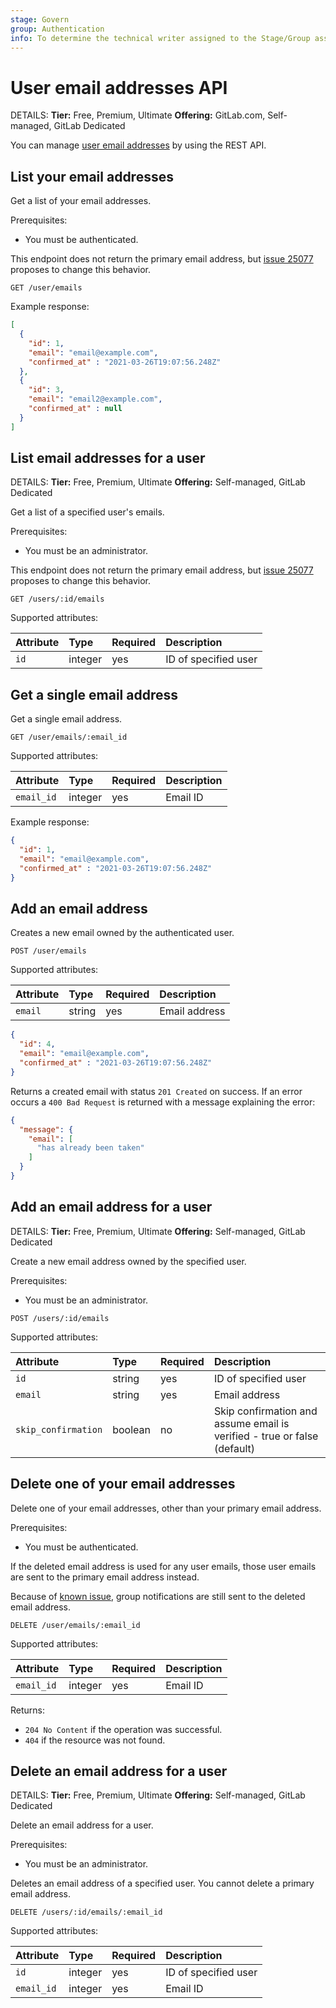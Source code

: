 ```yaml
---
stage: Govern
group: Authentication
info: To determine the technical writer assigned to the Stage/Group associated with this page, see https://handbook.gitlab.com/handbook/product/ux/technical-writing/#assignments
---
```


# User email addresses API

DETAILS:
**Tier:** Free, Premium, Ultimate
**Offering:** GitLab.com, Self-managed, GitLab Dedicated

You can manage [user email addresses](../user/profile/index.md) by using the REST API.

## List your email addresses

Get a list of your email addresses.

Prerequisites:

- You must be authenticated.

This endpoint does not return the primary email address, but [issue 25077](https://gitlab.com/gitlab-org/gitlab/-/issues/25077)
proposes to change this behavior.

```plaintext
GET /user/emails
```

Example response:

```json
[
  {
    "id": 1,
    "email": "email@example.com",
    "confirmed_at" : "2021-03-26T19:07:56.248Z"
  },
  {
    "id": 3,
    "email": "email2@example.com",
    "confirmed_at" : null
  }
]
```

## List email addresses for a user

DETAILS:
**Tier:** Free, Premium, Ultimate
**Offering:** Self-managed, GitLab Dedicated

Get a list of a specified user's emails.

Prerequisites:

- You must be an administrator.

This endpoint does not return the primary email address, but [issue 25077](https://gitlab.com/gitlab-org/gitlab/-/issues/25077)
proposes to change this behavior.

```plaintext
GET /users/:id/emails
```

Supported attributes:

| Attribute | Type    | Required | Description |
|:----------|:--------|:---------|:------------|
| `id`      | integer | yes      | ID of specified user |

## Get a single email address

Get a single email address.

```plaintext
GET /user/emails/:email_id
```

Supported attributes:

| Attribute  | Type    | Required | Description |
|:-----------|:--------|:---------|:------------|
| `email_id` | integer | yes      | Email ID    |

Example response:

```json
{
  "id": 1,
  "email": "email@example.com",
  "confirmed_at" : "2021-03-26T19:07:56.248Z"
}
```

## Add an email address

Creates a new email owned by the authenticated user.

```plaintext
POST /user/emails
```

Supported attributes:

| Attribute | Type   | Required | Description |
|:----------|:-------|:---------|:------------|
| `email`   | string | yes      | Email address |

```json
{
  "id": 4,
  "email": "email@example.com",
  "confirmed_at" : "2021-03-26T19:07:56.248Z"
}
```

Returns a created email with status `201 Created` on success. If an
error occurs a `400 Bad Request` is returned with a message explaining the error:

```json
{
  "message": {
    "email": [
      "has already been taken"
    ]
  }
}
```

## Add an email address for a user

DETAILS:
**Tier:** Free, Premium, Ultimate
**Offering:** Self-managed, GitLab Dedicated

Create a new email address owned by the specified user.

Prerequisites:

- You must be an administrator.

```plaintext
POST /users/:id/emails
```

Supported attributes:

| Attribute           | Type    | Required | Description |
|:--------------------|:--------|:---------|:------------|
| `id`                | string  | yes      | ID of specified user |
| `email`             | string  | yes      | Email address |
| `skip_confirmation` | boolean | no       | Skip confirmation and assume email is verified - true or false (default) |

## Delete one of your email addresses

Delete one of your email addresses, other than your primary email address.

Prerequisites:

- You must be authenticated.

If the deleted email address is used for any user emails, those user emails are sent to the primary email address instead.

Because of [known issue](https://gitlab.com/gitlab-org/gitlab/-/issues/438600), group notifications are still sent to
the deleted email address.

```plaintext
DELETE /user/emails/:email_id
```

Supported attributes:

| Attribute  | Type    | Required | Description |
|:-----------|:--------|:---------|:------------|
| `email_id` | integer | yes      | Email ID    |

Returns:

- `204 No Content` if the operation was successful.
- `404` if the resource was not found.

## Delete an email address for a user

DETAILS:
**Tier:** Free, Premium, Ultimate
**Offering:** Self-managed, GitLab Dedicated

Delete an email address for a user.

Prerequisites:

- You must be an administrator.

Deletes an email address of a specified user. You cannot delete a primary email address.

```plaintext
DELETE /users/:id/emails/:email_id
```

Supported attributes:

| Attribute  | Type    | Required | Description |
|:-----------|:--------|:---------|:------------|
| `id`       | integer | yes      | ID of specified user |
| `email_id` | integer | yes      | Email ID    |
